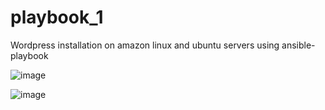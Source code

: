 # playbook_1
Wordpress installation on amazon linux and ubuntu servers using ansible-playbook


![image](https://user-images.githubusercontent.com/120683482/219970378-d6bc9c4a-f624-4377-b470-da3641a0040a.png)


![image](https://user-images.githubusercontent.com/120683482/219970399-d6c311cb-69ea-4c9c-ac9c-85ae0a9c6b24.png)
